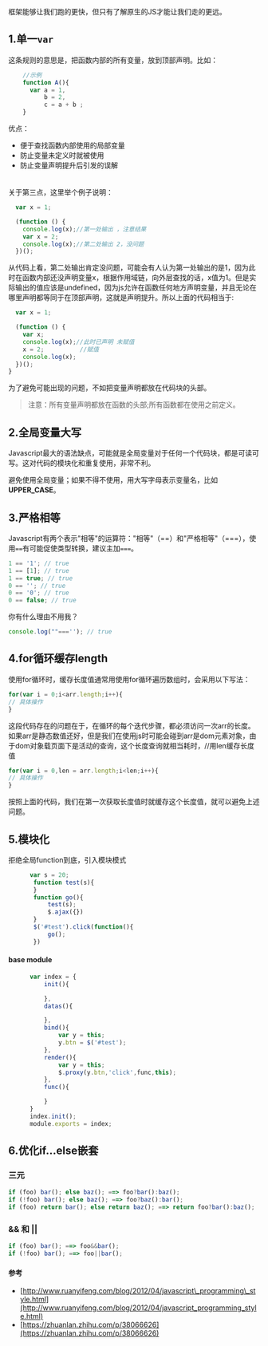 框架能够让我们跑的更快，但只有了解原生的JS才能让我们走的更远。

## 1.单一`var`

这条规则的意思是，把函数内部的所有变量，放到顶部声明。比如：

```js
    //示例
    function A(){
      var a = 1,
          b = 2,
          c = a + b ;
    }
```

优点：

-   便于查找函数内部使用的局部变量
-   防止变量未定义时就被使用
-   防止变量声明提升后引发的误解  
    　

关于第三点，这里举个例子说明：

```js
  var x = 1;

  (function () {
    console.log(x);//第一处输出 ，注意结果
    var x = 2;
    console.log(x);//第二处输出 2，没问题
  })();
```

从代码上看，第二处输出肯定没问题，可能会有人认为第一处输出的是1，因为此时在函数内部还没声明变量x，根据作用域链，向外层查找的话，x值为1。但是实际输出的值应该是undefined，因为js允许在函数任何地方声明变量，并且无论在哪里声明都等同于在顶部声明，这就是声明提升。所以上面的代码相当于:

```js
  var x = 1;

  (function () {
    var x;
    console.log(x);//此时已声明 未赋值
    x = 2;          //赋值
    console.log(x);
  })();
} 
```

为了避免可能出现的问题，不如把变量声明都放在代码块的头部。

> 注意：所有变量声明都放在函数的头部;所有函数都在使用之前定义。

## 2.全局变量大写

Javascript最大的语法缺点，可能就是全局变量对于任何一个代码块，都是可读可写。这对代码的模块化和重复使用，非常不利。

避免使用全局变量；如果不得不使用，用大写字母表示变量名，比如**UPPER\_CASE**。

## 3.严格相等

Javascript有两个表示"相等"的运算符："相等"（==）和"严格相等"（===），使用`==`有可能促使类型转换，建议主加`===`。

```js
1 == '1'; // true
1 == [1]; // true
1 == true; // true
0 == ''; // true
0 == '0'; // true
0 == false; // true
```

你有什么理由不用我？

```js
console.log(""===''); // true
```

## 4.for循环缓存length

使用for循环时，缓存长度值通常用使用for循环遍历数组时，会采用以下写法：

```js
for(var i = 0;i<arr.length;i++){
// 具体操作
}
```

这段代码存在的问题在于，在循环的每个迭代步骤，都必须访问一次arr的长度。如果arr是静态数值还好，但是我们在使用js时可能会碰到arr是dom元素对象，由于dom对象载页面下是活动的查询，这个长度查询就相当耗时，//用len缓存长度值

```js
for(var i = 0,len = arr.length;i<len;i++){
// 具体操作
}
```

按照上面的代码，我们在第一次获取长度值时就缓存这个长度值，就可以避免上述问题。

## 5.模块化

拒绝全局function到底，引入模块模式　

```js
      var s = 20;
       function test(s){
       }
       function go(){
           test(s);
           $.ajax({})
       }
       $('#test').click(function(){
           go();
       })
```

#### base module

```js
      var index = {
          init(){

          },
          datas(){

          },
          bind(){
              var y = this;
              y.btn = $('#test');
          },
          render(){
              var y = this;
              $.proxy(y.btn,'click',func,this);
          },
          func(){

          }
      }
      index.init();
      module.exports = index;
```

## 6.优化if...else嵌套

### 三元

```js
if (foo) bar(); else baz(); ==> foo?bar():baz(); 
if (!foo) bar(); else baz(); ==> foo?baz():bar(); 
if (foo) return bar(); else return baz(); ==> return foo?bar():baz(); 

```

### && 和 ||

```js
if (foo) bar(); ==> foo&&bar(); 
if (!foo) bar(); ==> foo||bar(); 
```

#### 参考

-   [http://www.ruanyifeng.com/blog/2012/04/javascript\_programming\_style.html](http://www.ruanyifeng.com/blog/2012/04/javascript_programming_style.html)
-   [https://zhuanlan.zhihu.com/p/38066626](https://zhuanlan.zhihu.com/p/38066626)